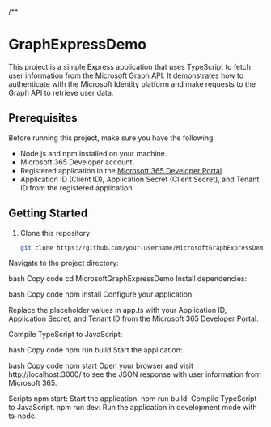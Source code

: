 /**
# GraphExpressDemo

This project is a simple Express application that uses TypeScript to fetch user information from the Microsoft Graph API. It demonstrates how to authenticate with the Microsoft Identity platform and make requests to the Graph API to retrieve user data.

## Prerequisites

Before running this project, make sure you have the following:

- Node.js and npm installed on your machine.
- Microsoft 365 Developer account.
- Registered application in the [Microsoft 365 Developer Portal](https://apps.dev.microsoft.com/).
- Application ID (Client ID), Application Secret (Client Secret), and Tenant ID from the registered application.

## Getting Started

1. Clone this repository:

   ```bash
   git clone https://github.com/your-username/MicrosoftGraphExpressDemo.git
Navigate to the project directory:

bash
Copy code
cd MicrosoftGraphExpressDemo
Install dependencies:

bash
Copy code
npm install
Configure your application:

Replace the placeholder values in app.ts with your Application ID, Application Secret, and Tenant ID from the Microsoft 365 Developer Portal.

Compile TypeScript to JavaScript:

bash
Copy code
npm run build
Start the application:

bash
Copy code
npm start
Open your browser and visit http://localhost:3000/ to see the JSON response with user information from Microsoft 365.

Scripts
npm start: Start the application.
npm run build: Compile TypeScript to JavaScript.
npm run dev: Run the application in development mode with ts-node.
